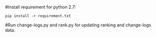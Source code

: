 #Install requirement for python 2.7:
	
	pip install -r requirement.txt

#Run change-logs.py and rank.py for updating ranking and change-logs data.
